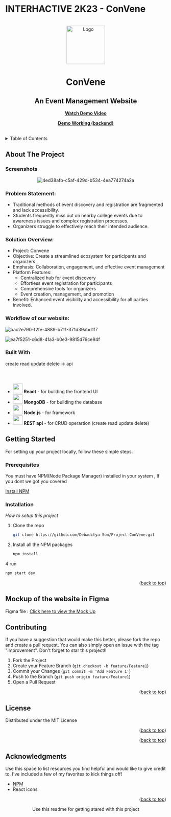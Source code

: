 # INTERHACTIVE 2K23 - ConVene
  <!-- PROJECT LOGO -->
<br />
<div align="center">
  <a href="https://github.com/Debaditya-Som/ConVene/">
    <img src="https://github.com/Debaditya-Som/ConVene/assets/76967222/91276164-34c8-4e87-8fd7-6f462a206b0c" alt="Logo" width="120" height="120">
  </a>

  # ConVene
  ## An Event Management Website
  <b></a><a align="center" href="https://www.youtube.com/watch?v=MggdNEUkS4o">Watch Demo Video</a></b>

   <b></a><a align="center" href="https://hackene-client.vercel.app/">Demo Working (backend)</a></b>

  <br/>
</div>
  <!-- TABLE OF CONTENTS -->
<details>
  <summary>Table of Contents</summary>
  <ol>
    <li>
      <a href="#about-the-project">About The Project</a>
      <ul>
        <li><a href="#built-with">Built With</a></li>
      </ul>
    </li>
    <li>
      <a href="#getting-started">Getting Started</a>
      <ul>
        <li><a href="#prerequisites">Prerequisites</a></li>
        <li><a href="#installation">Installation</a></li>
      </ul>
    </li>
    <li><a href="#usage">Usage</a></li>
    <li><a href="#contributing">Contributing</a></li>
    <li><a href="#license">License</a></li>
    <li><a href="#contact">Contact</a></li>
    <li><a href="#acknowledgments">Acknowledgments</a></li>
  </ol>
</details>

<!-- ABOUT THE PROJECT -->
## About The Project
### Screenshots
<div align="center">

![4ed38afb-c5af-429d-b534-4ea774274a2a](https://github.com/Debaditya-Som/Project-ConVene/assets/121785700/d6a0f466-5652-4f34-949a-52ccbe62b304)

<!-- ![ec53ed6a-5859-4264-8fb5-ebc2bdd22372](https://github.com/Debaditya-Som/Project-ConVene/assets/121785700/65a3bd7b-2b51-4cec-a7e8-216d13dba7a5) -->


</div>

### Problem Statement:
- Traditional methods of event discovery and registration are fragmented and lack accessibility.
- Students frequently miss out on nearby college events due to awareness issues and complex registration processes.
- Organizers struggle to effectively reach their intended audience.

### Solution Overview:
- Project: Convene
- Objective: Create a streamlined ecosystem for participants and organizers
- Emphasis: Collaboration, engagement, and effective event management
- Platform Features:
  - Centralized hub for event discovery
  - Effortless event registration for participants
  - Comprehensive tools for organizers
  - Event creation, management, and promotion
- Benefit: Enhanced event visibility and accessibility for all parties involved.


### Workflow of our website:

![bac2e790-f2fe-4889-b711-371d39abd1f7](https://github.com/Debaditya-Som/Project-ConVene/assets/121785700/b9634ee2-bbb1-4eca-9675-3da256dd9566)

![ea7f5251-c6d8-41a3-b0e3-9815d76ce94f](https://github.com/Debaditya-Som/Project-ConVene/assets/121785700/053e6751-d981-47ad-9432-94b2722a15a3)




### Built With

create read update delete -> api 
- <img src = "https://user-images.githubusercontent.com/25181517/183897015-94a058a6-b86e-4e42-a37f-bf92061753e5.png" style="margin-top: 40px" height=30px width=30px >  **React** - for building the frontend UI <br>
-  <img src = "https://github.com/Debaditya-Som/Project-ConVene/assets/121785700/246f7cfb-941e-4ac5-9109-334bf09fcfae" height=30px width=30px>  **MongoDB** - for building the database <br>
-  <img src = "https://github.com/Debaditya-Som/Project-ConVene/assets/121785700/7ef5e7e1-4ee6-49db-a75f-59f021948c45" height=30px width=30px>  **Node.js** - for framework  <br>
-  <img src = "https://github.com/Debaditya-Som/Project-ConVene/assets/121785700/ebb8be9c-01b6-4142-984a-132560af022a" height=30px width=30px>  **REST api** - for CRUD operartion (create read update delete)   <br>

<!-- GETTING STARTED -->
## Getting Started
For setting up your project locally, follow these simple steps.

### Prerequisites
You must have NPM(Node Package Manager) installed  in your system , If you dont we got you covered  

  
  [Install NPM](https://phoenixnap.com/kb/install-node-js-npm-on-windows)
 

### Installation

_How to setup this project_

1. Clone the repo
   ```sh
   git clone https://github.com/Debaditya-Som/Project-ConVene.git
   ```
3. Install all the NPM packages
   ```sh
   npm install
   ```
4 run 
  ```sh
  npm start dev
   ```
<p align="right">(<a href="#readme-top">back to top</a>)</p>



  ## Mockup of the website in Figma

  Figma file :  [Click here to view the Mock Up](https://www.figma.com/file/WDETQ0VReVi3RCS2uc9Y3S/Convene-Website?type=design&node-id=0-1&mode=design&t=cNgrDVRKu1lV5g2j-0)



<!-- CONTRIBUTING -->
## Contributing


If you have a suggestion that would make this better, please fork the repo and create a pull request. You can also simply open an issue with the tag "improvement".
Don't forget to star this project!! 

1. Fork the Project
2. Create your Feature Branch (`git checkout -b feature/Feature1`)
3. Commit your Changes (`git commit -m 'Add Feature 1'`)
4. Push to the Branch (`git push origin feature/Feature1`)
5. Open a Pull Request

<p align="right">(<a href="#readme-top">back to top</a>)</p>



<!-- LICENSE -->
## License

Distributed under the MIT License

<p align="right">(<a href="#readme-top">back to top</a>)</p>




<p align="right">(<a href="#readme-top">back to top</a>)</p>



<!-- ACKNOWLEDGMENTS -->
## Acknowledgments

Use this space to list resources you find helpful and would like to give credit to. I've included a few of my favorites to kick things off!


* [NPM](https://www.npmjs.com/)
* React icons

<p align="right">(<a href="#readme-top">back to top</a>)</p>


  <p align="center">
    Use this readme for getting stared with this project
    <br />

  </p>
